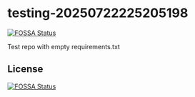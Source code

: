 # testing-20250722225205198
[![FOSSA Status](https://app.fossa.com/api/projects/git%2Bgithub.com%2Fkirogum%2Ftesting-20250722225205198.svg?type=shield)](https://app.fossa.com/projects/git%2Bgithub.com%2Fkirogum%2Ftesting-20250722225205198?ref=badge_shield)

Test repo with empty requirements.txt


## License
[![FOSSA Status](https://app.fossa.com/api/projects/git%2Bgithub.com%2Fkirogum%2Ftesting-20250722225205198.svg?type=large)](https://app.fossa.com/projects/git%2Bgithub.com%2Fkirogum%2Ftesting-20250722225205198?ref=badge_large)